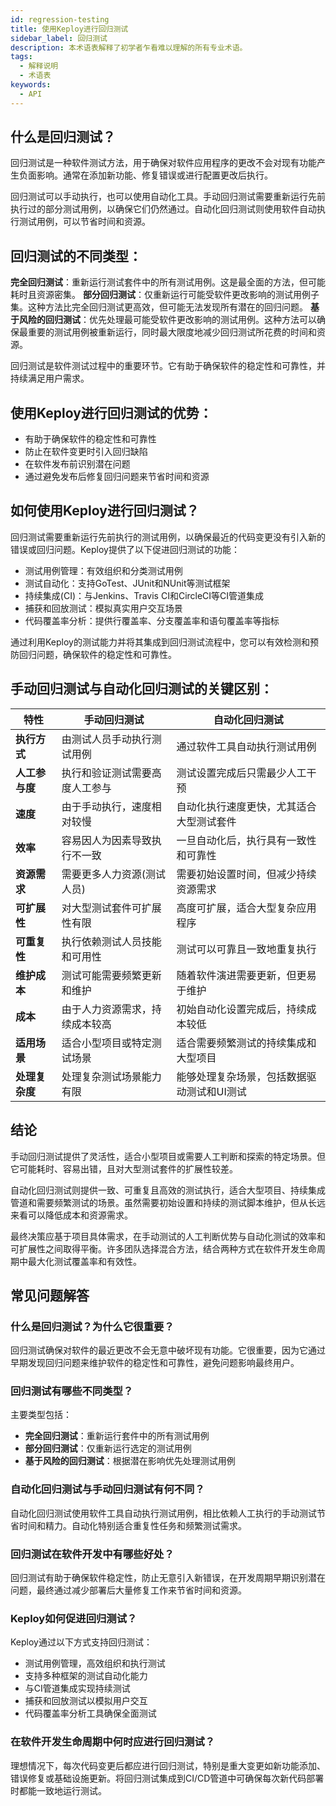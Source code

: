 ```yaml
---
id: regression-testing
title: 使用Keploy进行回归测试
sidebar_label: 回归测试
description: 本术语表解释了初学者乍看难以理解的所有专业术语。
tags:
  - 解释说明
  - 术语表
keywords:
  - API
---
```


## 什么是回归测试？

回归测试是一种软件测试方法，用于确保对软件应用程序的更改不会对现有功能产生负面影响。通常在添加新功能、修复错误或进行配置更改后执行。

回归测试可以手动执行，也可以使用自动化工具。手动回归测试需要重新运行先前执行过的部分测试用例，以确保它们仍然通过。自动化回归测试则使用软件自动执行测试用例，可以节省时间和资源。

## 回归测试的不同类型：

**完全回归测试**：重新运行测试套件中的所有测试用例。这是最全面的方法，但可能耗时且资源密集。
**部分回归测试**：仅重新运行可能受软件更改影响的测试用例子集。这种方法比完全回归测试更高效，但可能无法发现所有潜在的回归问题。
**基于风险的回归测试**：优先处理最可能受软件更改影响的测试用例。这种方法可以确保最重要的测试用例被重新运行，同时最大限度地减少回归测试所花费的时间和资源。

回归测试是软件测试过程中的重要环节。它有助于确保软件的稳定性和可靠性，并持续满足用户需求。

## 使用Keploy进行回归测试的优势：

- 有助于确保软件的稳定性和可靠性
- 防止在软件变更时引入回归缺陷
- 在软件发布前识别潜在问题
- 通过避免发布后修复回归问题来节省时间和资源

## 如何使用Keploy进行回归测试？

回归测试需要重新运行先前执行的测试用例，以确保最近的代码变更没有引入新的错误或回归问题。Keploy提供了以下促进回归测试的功能：

- 测试用例管理：有效组织和分类测试用例
- 测试自动化：支持GoTest、JUnit和NUnit等测试框架
- 持续集成(CI)：与Jenkins、Travis CI和CircleCI等CI管道集成
- 捕获和回放测试：模拟真实用户交互场景
- 代码覆盖率分析：提供行覆盖率、分支覆盖率和语句覆盖率等指标

通过利用Keploy的测试能力并将其集成到回归测试流程中，您可以有效检测和预防回归问题，确保软件的稳定性和可靠性。

## 手动回归测试与自动化回归测试的关键区别：

| 特性                  | 手动回归测试                                   | 自动化回归测试                                                   |
| --------------------- | --------------------------------------------- | ---------------------------------------------------------------- |
| **执行方式**          | 由测试人员手动执行测试用例                    | 通过软件工具自动执行测试用例                                     |
| **人工参与度**        | 执行和验证测试需要高度人工参与                | 测试设置完成后只需最少人工干预                                   |
| **速度**              | 由于手动执行，速度相对较慢                    | 自动化执行速度更快，尤其适合大型测试套件                         |
| **效率**              | 容易因人为因素导致执行不一致                  | 一旦自动化后，执行具有一致性和可靠性                             |
| **资源需求**          | 需要更多人力资源(测试人员)                    | 需要初始设置时间，但减少持续资源需求                             |
| **可扩展性**          | 对大型测试套件可扩展性有限                    | 高度可扩展，适合大型复杂应用程序                                 |
| **可重复性**          | 执行依赖测试人员技能和可用性                  | 测试可以可靠且一致地重复执行                                     |
| **维护成本**          | 测试可能需要频繁更新和维护                    | 随着软件演进需要更新，但更易于维护                               |
| **成本**              | 由于人力资源需求，持续成本较高                | 初始自动化设置完成后，持续成本较低                               |
| **适用场景**          | 适合小型项目或特定测试场景                    | 适合需要频繁测试的持续集成和大型项目                             |
| **处理复杂度**        | 处理复杂测试场景能力有限                      | 能够处理复杂场景，包括数据驱动测试和UI测试                       |

## 结论

手动回归测试提供了灵活性，适合小型项目或需要人工判断和探索的特定场景。但它可能耗时、容易出错，且对大型测试套件的扩展性较差。

自动化回归测试则提供一致、可重复且高效的测试执行，适合大型项目、持续集成管道和需要频繁测试的场景。虽然需要初始设置和持续的测试脚本维护，但从长远来看可以降低成本和资源需求。

最终决策应基于项目具体需求，在手动测试的人工判断优势与自动化测试的效率和可扩展性之间取得平衡。许多团队选择混合方法，结合两种方式在软件开发生命周期中最大化测试覆盖率和有效性。

## 常见问题解答

### 什么是回归测试？为什么它很重要？

回归测试确保对软件的最近更改不会无意中破坏现有功能。它很重要，因为它通过早期发现回归问题来维护软件的稳定性和可靠性，避免问题影响最终用户。

### 回归测试有哪些不同类型？

主要类型包括：

- **完全回归测试**：重新运行套件中的所有测试用例
- **部分回归测试**：仅重新运行选定的测试用例
- **基于风险的回归测试**：根据潜在影响优先处理测试用例

### 自动化回归测试与手动回归测试有何不同？

自动化回归测试使用软件工具自动执行测试用例，相比依赖人工执行的手动测试节省时间和精力。自动化特别适合重复性任务和频繁测试需求。

### 回归测试在软件开发中有哪些好处？

回归测试有助于确保软件稳定性，防止无意引入新错误，在开发周期早期识别潜在问题，最终通过减少部署后大量修复工作来节省时间和资源。

### Keploy如何促进回归测试？

Keploy通过以下方式支持回归测试：

- 测试用例管理，高效组织和执行测试
- 支持多种框架的测试自动化能力
- 与CI管道集成实现持续测试
- 捕获和回放测试以模拟用户交互
- 代码覆盖率分析工具确保全面测试

### 在软件开发生命周期中何时应进行回归测试？

理想情况下，每次代码变更后都应进行回归测试，特别是重大变更如新功能添加、错误修复或基础设施更新。将回归测试集成到CI/CD管道中可确保每次新代码部署时都能一致地运行测试。